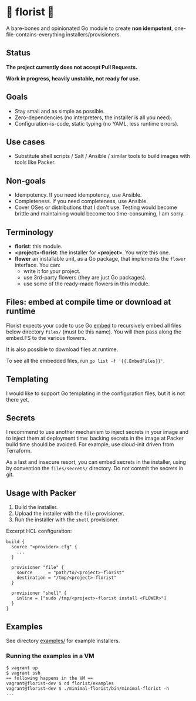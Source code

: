 # 🌼 florist 🌺

A bare-bones and opinionated Go module to create **non idempotent**, one-file-contains-everything installers/provisioners.

## Status

**The project currently does not accept Pull Requests.**

**Work in progress, heavily unstable, not ready for use.**

## Goals

- Stay small and as simple as possible.
- Zero-dependencies (no interpreters, the installer is all you need).
- Configuration-is-code, static typing (no YAML, less runtime errors).

## Use cases

- Substitute shell scripts / Salt / Ansible / similar tools to build images with tools like Packer.

## Non-goals

- Idempotency. If you need idempotency, use Ansible.
- Completeness. If you need completeness, use Ansible.
- Cover OSes or distributions that I don't use. Testing would become brittle and maintaining would become too time-consuming, I am sorry.

## Terminology

- **florist**: this module.
- **\<project\>-florist**: the installer for **\<project\>**. You write this one.
- **flower** an installable unit, as a Go package, that implements the `flower` interface. You can:
  - write it for your project.
  - use 3rd-party flowers (they are just Go packages).
  - use some of the ready-made flowers in this module.

## Files: embed at compile time or download at runtime

Florist expects your code to use Go [embed](https://pkg.go.dev/embed) to recursively embed all files below directory `files/` (must be this name). You will then pass along the embed.FS to the various flowers.

It is also possible to download files at runtime.

To see all the embedded files, run `go list -f '{{.EmbedFiles}}'`.

## Templating

I would like to support Go templating in the configuration files, but it is not there yet.

## Secrets

I recommend to use another mechanism to inject secrets in your image and to inject them at deployment time: backing secrets in the image at Packer build time should be avoided. For example, use cloud-init driven from Terraform.

As a last and insecure resort, you can embed secrets in the installer, using by convention the `files/secrets/` directory. Do not commit the secrets in git.

## Usage with Packer

1. Build the installer.
2. Upload the installer with the `file` provisioner.
3. Run the installer with the `shell` provisioner.

Excerpt HCL configuration:

```HCL
build {
  source "<provider>.cfg" {
    ...
  }

  provisioner "file" {
    source      = "path/to/<project>-florist"
    destination = "/tmp/<project>-florist"
  }

  provisioner "shell" {
    inline = ["sudo /tmp/<project>-florist install <FLOWER>"]
  }
}
```

## Examples

See directory [examples/](examples) for example installers.

### Running the examples in a VM

```text
$ vagrant up
$ vagrant ssh
== following happens in the VM ==
vagrant@florist-dev $ cd florist/examples
vagrant@florist-dev $ ./minimal-florist/bin/minimal-florist -h
...
```
